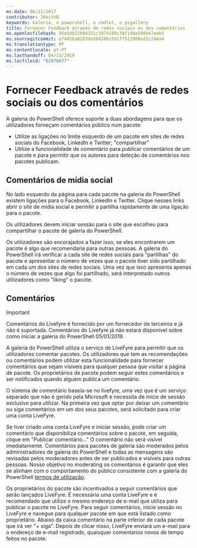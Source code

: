 ```yaml
---
ms.date: 06/12/2017
contributor: JKeithB
keywords: Galeria, o powershell, o cmdlet, o psgallery
title: Fornecer Feedback através de redes sociais ou dos comentários
ms.openlocfilehash: 95e5db22b94151c3974189c30f1d4e580b47eeb5
ms.sourcegitcommit: e7445ba8203da304286c591ff513900ad1c244a4
ms.translationtype: MT
ms.contentlocale: pt-PT
ms.lasthandoff: 04/23/2019
ms.locfileid: "62076077"
---
```

# <a name="providing-feedback-via-social-media-or-comments"></a>Fornecer Feedback através de redes sociais ou dos comentários

A galeria do PowerShell oferece suporte a duas abordagens para que os utilizadores forneçam comentários público num pacote:

- Utilize as ligações no limite esquerdo de um pacote em sites de redes sociais do Facebook, LinkedIn e Twitter; "compartilhar"
- Utilize a funcionalidade de comentário para publicar comentários de um pacote e para permitir que os autores para deteção de comentários nos pacotes publicam.

## <a name="social-media-feedback"></a>Comentários de mídia social

No lado esquerdo da página para cada pacote na galeria do PowerShell existem ligações para o Facebook, LinkedIn e Twitter.
Clique nesses links abrir o site de mídia social e permitir a partilha rapidamente de uma ligação para o pacote.

Os utilizadores devem iniciar sessão para o site que escolheu para compartilhar o pacote de galeria do PowerShell.

Os utilizadores são encorajados a fazer isso, se eles encontrarem um pacote é algo que recomendaria para outras pessoas.
A galeria do PowerShell irá verificar a cada site de redes sociais para "partilhas" do pacote e apresentar o número de vezes que o pacote tiver sido partilhado em cada um dos sites de redes sociais.
Uma vez que isso apresenta apenas o número de vezes que algo foi partilhado, será interpretado outros utilizadores como "liking" o pacote.

## <a name="comments"></a>Comentários

> [!IMPORTANT]
> Comentários do Livefyre é fornecido por um fornecedor de terceiros e já não é suportada.
> Comentários do Livefyre já não estará disponível sobre como iniciar a galeria do PowerShell 05/01/2019. 

A galeria do PowerShell utiliza o serviço de LiveFyre para permitir que os utilizadores comentar pacotes.
Os utilizadores que tem as recomendações ou comentários podem utilizar esta funcionalidade para fornecer comentários que sejam visíveis para qualquer pessoa que visitar a página de pacote.
Os proprietários de pacote podem seguir estes comentários e ser notificados quando alguém publica um comentário.

O sistema de comentário baseia-se no livefyre, uma vez que é um serviço separado que não é gerido pela Microsoft e necessita de início de sessão exclusivo para utilizar.
Na primeira vez que optar por deixar um comentário ou siga comentários em um dos seus pacotes, será solicitado para criar uma conta LiveFyre.

Se tiver criado uma conta LiveFyre e iniciar sessão, pode criar um comentário que disponibiliza comentários sobre o pacote, em seguida, clique em "Publicar comentário..." O comentário não será visível imediatamente.
Comentários para pacotes de galeria são moderados pelos administradores de galeria do PowerShell e todas as mensagens são revisadas pelos moderadores antes de ser publicados e visíveis para outras pessoas.
Nosso objetivo no moderating os comentários é garantir que eles se alinham com o comportamento do público consistente com a galeria do PowerShell [termos de utilização](https://www.powershellgallery.com/policies/Terms).

Os proprietários do pacote são incentivados a seguir comentários que serão lançados LiveFyre.
É necessária uma conta LiveFyre e é recomendado que utilize o mesmo endereço de e-mail que utiliza para publicar o pacote no LiveFyre.
Para seguir comentários, inicie sessão no LiveFyre e navegue para qualquer pacote em que está listado como proprietário.
Abaixo da caixa comentário na parte inferior de cada pacote que irá ver "+ siga".
Depois de clicar nisso, LiveFyre enviará um e-mail para o endereço de e-mail registrado, quaisquer comentários novos de tempo feitos no pacote.
